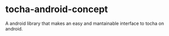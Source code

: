# tocha-android-concept
A android library that makes an easy and mantainable interface to tocha on android.
